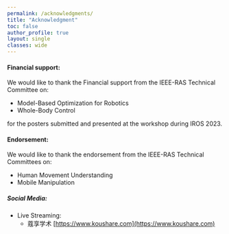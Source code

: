 ```yaml
---
permalink: /acknowledgments/
title: "Acknowledgment"
toc: false
author_profile: true 
layout: single 
classes: wide
---
```


####  Financial support: 
We would like to thank the Financial support from the IEEE-RAS Technical Committee on:

* Model-Based Optimization for Robotics
* Whole-Body Control

for the posters submitted and presented at the workshop during IROS 2023.

#### Endorsement: 
We would like to thank the endorsement from the IEEE-RAS Technical Committees on:

* Human Movement Understanding  
* Mobile Manipulation 


##### Social Media: 

*  Live Streaming: 
   *  蔻享学术 [https://www.koushare.com](https://www.koushare.com)




